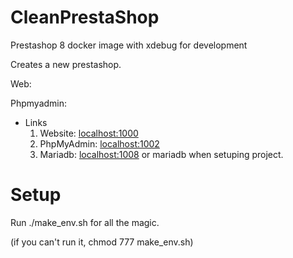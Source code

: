 # CleanPrestaShop
Prestashop 8 docker image with xdebug for development

Creates a new prestashop.

Web: 

Phpmyadmin: 

* Links
    1. Website: [localhost:1000](localhost:1000)
    2. PhpMyAdmin: [localhost:1002](localhost:1002)
    3. Mariadb: [localhost:1008](localhost:1008)
  or mariadb when setuping project.

# Setup

Run ./make_env.sh for all the magic.

(if you can't run it, chmod 777 make_env.sh)